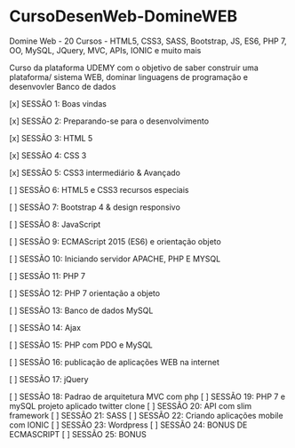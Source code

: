 # CursoDesenWeb-DomineWEB
 Domine Web - 20 Cursos - HTML5, CSS3, SASS, Bootstrap, JS, ES6, PHP 7, OO, MySQL, JQuery, MVC, APIs, IONIC e muito mais
 
 Curso da plataforma UDEMY com o objetivo de saber construir uma plataforma/ sistema WEB, dominar linguagens de programação e desenvovler Banco de dados

[x] SESSÃO 1: Boas vindas

[x] SESSÃO 2: Preparando-se para o desenvolvimento

[x] SESSÃO 3: HTML 5

[x] SESSÃO 4: CSS 3

[x] SESSÃO 5: CSS3 intermediário & Avançado

[ ] SESSÃO 6: HTML5 e CSS3 recursos especiais

[ ] SESSÃO 7: Bootstrap 4 & design responsivo

[ ] SESSÃO 8: JavaScript

[ ] SESSÃO 9: ECMAScript 2015 (ES6) e orientação objeto

[ ] SESSÃO 10: Iniciando servidor APACHE, PHP E MYSQL

[ ] SESSÃO 11: PHP 7

[ ] SESSÃO 12: PHP 7 orientação a objeto

[ ] SESSÃO 13: Banco de dados MySQL

[ ] SESSÃO 14: Ajax

[ ] SESSÃO 15: PHP com PDO e MySQL

[ ] SESSÃO 16: publicação de aplicações WEB na internet

[ ] SESSÃO 17: jQuery

[ ] SESSÃO 18: Padrao de arquitetura MVC com php
[ ] SESSÃO 19: PHP 7 e mySQL projeto aplicado twitter clone
[ ] SESSÃO 20: API com slim framework
[ ] SESSÃO 21: SASS
[ ] SESSÃO 22: Criando aplicações mobile com IONIC
[ ] SESSÃO 23: Wordpress
[ ] SESSÃO 24: BONUS DE ECMASCRIPT
[ ] SESSÃO 25: BONUS


